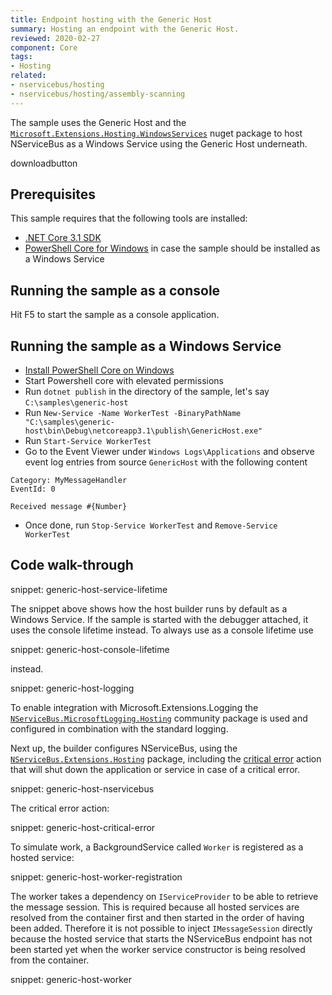 ```yaml
---
title: Endpoint hosting with the Generic Host
summary: Hosting an endpoint with the Generic Host.
reviewed: 2020-02-27
component: Core
tags:
- Hosting
related:
- nservicebus/hosting
- nservicebus/hosting/assembly-scanning
---
```


The sample uses the Generic Host and the [`Microsoft.Extensions.Hosting.WindowsServices`](https://www.nuget.org/packages/Microsoft.Extensions.Hosting.WindowsServices/) nuget package to host NServiceBus as a Windows Service using the Generic Host underneath.

downloadbutton

## Prerequisites

This sample requires that the following tools are installed:

- [.NET Core 3.1 SDK](https://www.microsoft.com/net/download/core)
- [PowerShell Core for Windows](https://docs.microsoft.com/en-us/powershell/scripting/install/installing-powershell-core-on-windows) in case the sample should be installed as a Windows Service

## Running the sample as a console

Hit F5 to start the sample as a console application.

## Running the sample as a Windows Service

- [Install PowerShell Core on Windows](https://docs.microsoft.com/en-us/powershell/scripting/install/installing-powershell-core-on-windows)
- Start Powershell core with elevated permissions
- Run `dotnet publish` in the directory of the sample, let's say `C:\samples\generic-host`
- Run `New-Service -Name WorkerTest -BinaryPathName "C:\samples\generic-host\bin\Debug\netcoreapp3.1\publish\GenericHost.exe"`
- Run `Start-Service WorkerTest`
- Go to the Event Viewer under `Windows Logs\Applications` and observe event log entries from source `GenericHost` with the following content
```
Category: MyMessageHandler
EventId: 0

Received message #{Number}
```
- Once done, run `Stop-Service WorkerTest` and `Remove-Service WorkerTest`

## Code walk-through

snippet: generic-host-service-lifetime

The snippet above shows how the host builder runs by default as a Windows Service. If the sample is started with the debugger attached, it uses the console lifetime instead. To always use as a console lifetime use

snippet: generic-host-console-lifetime

instead.

snippet: generic-host-logging

To enable integration with Microsoft.Extensions.Logging the [`NServiceBus.MicrosoftLogging.Hosting`](https://www.nuget.org/packages/NServiceBus.MicrosoftLogging.Hosting/) community package is used and configured in combination with the standard logging.

Next up, the builder configures NServiceBus, using the [`NServiceBus.Extensions.Hosting`](/nservicebus/hosting/extensions-hosting.md) package, including the [critical error](/nservicebus/hosting/critical-errors.md) action that will shut down the application or service in case of a critical error.

snippet: generic-host-nservicebus

The critical error action:

snippet: generic-host-critical-error

To simulate work, a BackgroundService called `Worker` is registered as a hosted service:

snippet: generic-host-worker-registration

The worker takes a dependency on `IServiceProvider` to be able to retrieve the message session. This is required because all hosted services are resolved from the container first and then started in the order of having been added. Therefore it is not possible to inject `IMessageSession` directly because the hosted service that starts the NServiceBus endpoint has not been started yet when the worker service constructor is being resolved from the container.

snippet: generic-host-worker
